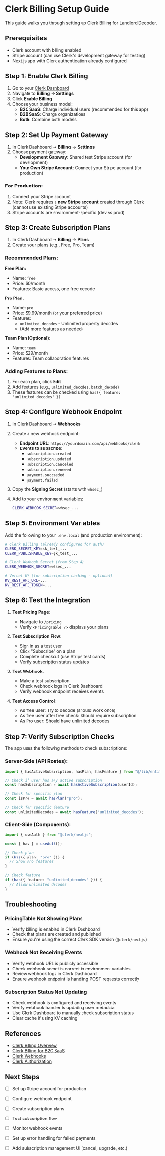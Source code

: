 # Clerk Billing Setup Guide

This guide walks you through setting up Clerk Billing for Landlord Decoder.

## Prerequisites

- Clerk account with billing enabled
- Stripe account (can use Clerk's development gateway for testing)
- Next.js app with Clerk authentication already configured

## Step 1: Enable Clerk Billing

1. Go to your [Clerk Dashboard](https://dashboard.clerk.com)
2. Navigate to **Billing** → **Settings**
3. Click **Enable Billing**
4. Choose your business model:
   - **B2C SaaS**: Charge individual users (recommended for this app)
   - **B2B SaaS**: Charge organizations
   - **Both**: Combine both models

## Step 2: Set Up Payment Gateway

1. In Clerk Dashboard → **Billing** → **Settings**
2. Choose payment gateway:
   - **Development Gateway**: Shared test Stripe account (for development)
   - **Your Own Stripe Account**: Connect your Stripe account (for production)

### For Production:

1. Connect your Stripe account
2. Note: Clerk requires a **new Stripe account** created through Clerk (cannot use existing Stripe accounts)
3. Stripe accounts are environment-specific (dev vs prod)

## Step 3: Create Subscription Plans

1. In Clerk Dashboard → **Billing** → **Plans**
2. Create your plans (e.g., Free, Pro, Team)

### Recommended Plans:

**Free Plan:**
- Name: `free`
- Price: $0/month
- Features: Basic access, one free decode

**Pro Plan:**
- Name: `pro`
- Price: $9.99/month (or your preferred price)
- Features:
  - `unlimited_decodes` - Unlimited property decodes
  - (Add more features as needed)

**Team Plan (Optional):**
- Name: `team`
- Price: $29/month
- Features: Team collaboration features

### Adding Features to Plans:

1. For each plan, click **Edit**
2. Add features (e.g., `unlimited_decodes`, `batch_decode`)
3. These features can be checked using `has({ feature: 'unlimited_decodes' })`

## Step 4: Configure Webhook Endpoint

1. In Clerk Dashboard → **Webhooks**
2. Create a new webhook endpoint:
   - **Endpoint URL**: `https://yourdomain.com/api/webhooks/clerk`
   - **Events to subscribe**:
     - `subscription.created`
     - `subscription.updated`
     - `subscription.canceled`
     - `subscription.renewed`
     - `payment.succeeded`
     - `payment.failed`

3. Copy the **Signing Secret** (starts with `whsec_`)
4. Add to your environment variables:
   ```bash
   CLERK_WEBHOOK_SECRET=whsec_...
   ```

## Step 5: Environment Variables

Add the following to your `.env.local` (and production environment):

```bash
# Clerk Billing (already configured for auth)
CLERK_SECRET_KEY=sk_test_...
CLERK_PUBLISHABLE_KEY=pk_test_...

# Clerk Webhook Secret (from Step 4)
CLERK_WEBHOOK_SECRET=whsec_...

# Vercel KV (for subscription caching - optional)
KV_REST_API_URL=...
KV_REST_API_TOKEN=...
```

## Step 6: Test the Integration

1. **Test Pricing Page**:
   - Navigate to `/pricing`
   - Verify `<PricingTable />` displays your plans

2. **Test Subscription Flow**:
   - Sign in as a test user
   - Click "Subscribe" on a plan
   - Complete checkout (use Stripe test cards)
   - Verify subscription status updates

3. **Test Webhook**:
   - Make a test subscription
   - Check webhook logs in Clerk Dashboard
   - Verify webhook endpoint receives events

4. **Test Access Control**:
   - As free user: Try to decode (should work once)
   - As free user after free check: Should require subscription
   - As Pro user: Should have unlimited decodes

## Step 7: Verify Subscription Checks

The app uses the following methods to check subscriptions:

### Server-Side (API Routes):

```typescript
import { hasActiveSubscription, hasPlan, hasFeature } from "@/lib/entitlements";

// Check if user has any active subscription
const hasSubscription = await hasActiveSubscription(userId);

// Check for specific plan
const isPro = await hasPlan("pro");

// Check for specific feature
const unlimitedDecodes = await hasFeature("unlimited_decodes");
```

### Client-Side (Components):

```typescript
import { useAuth } from "@clerk/nextjs";

const { has } = useAuth();

// Check plan
if (has({ plan: "pro" })) {
  // Show Pro features
}

// Check feature
if (has({ feature: "unlimited_decodes" })) {
  // Allow unlimited decodes
}
```

## Troubleshooting

### PricingTable Not Showing Plans

- Verify billing is enabled in Clerk Dashboard
- Check that plans are created and published
- Ensure you're using the correct Clerk SDK version (`@clerk/nextjs`)

### Webhook Not Receiving Events

- Verify webhook URL is publicly accessible
- Check webhook secret is correct in environment variables
- Review webhook logs in Clerk Dashboard
- Ensure webhook endpoint is handling POST requests correctly

### Subscription Status Not Updating

- Check webhook is configured and receiving events
- Verify webhook handler is updating user metadata
- Use Clerk Dashboard to manually check subscription status
- Clear cache if using KV caching


## References

- [Clerk Billing Overview](https://clerk.com/docs/guides/billing/overview)
- [Clerk Billing for B2C SaaS](https://clerk.com/docs/guides/billing/b2c-saas)
- [Clerk Webhooks](https://clerk.com/docs/webhooks/overview)
- [Clerk Authorization](https://clerk.com/docs/users/authorization)

## Next Steps

- [ ] Set up Stripe account for production
- [ ] Configure webhook endpoint
- [ ] Create subscription plans
- [ ] Test subscription flow
- [ ] Monitor webhook events
- [ ] Set up error handling for failed payments
- [ ] Add subscription management UI (cancel, upgrade, etc.)


